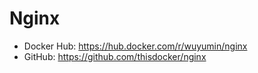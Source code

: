 # Nginx

- Docker Hub: <https://hub.docker.com/r/wuyumin/nginx>
- GitHub: <https://github.com/thisdocker/nginx>
